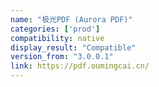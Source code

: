 ```yaml
---
name: "极光PDF (Aurora PDF)"
categories: ['prod']
compatibility: native
display_result: "Compatible"
version_from: "3.0.0.1"
link: https://pdf.oumingcai.cn/
---
```

